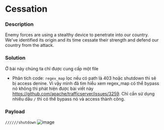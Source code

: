 Cessation
===
### Description
Enemy forces are using a stealthy device to penetrate into our country. We've identified its origin and its time cessate their strength and defend our country from the attack.

### Solution
Ở bài này chúng ta chỉ được cung cấp một file 
- Phân tích code: `regex_map` lọc nếu có path là 403 hoặc shutdown thì sẽ bị access denine. Vì vậy mình đã tìm hiểu xem regex_map có thể bypass nó không thì phát hiện được bài viết này https://github.com/apache/trafficserver/issues/3259. Chỉ cần sử dụng nhiều dấu `/` thì có thể bypass nó và access thành công.

### Payload
`//////shutdown`
![image](https://user-images.githubusercontent.com/54855855/115968321-8a8f7400-a561-11eb-8cb0-45e373fb1caf.png)